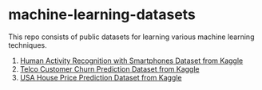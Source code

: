 # machine-learning-datasets

This repo consists of public datasets for learning various machine learning techniques. 

1. <a href="/human-activity-recognition/human-activity-recognition-dataset.zip" target="_blank">Human Activity Recognition with Smartphones Dataset from Kaggle</a>
2. <a href="/customer-conversion-prediction/customer-churn-dataset.csv" target="_blank">Telco Customer Churn Prediction Dataset from Kaggle</a>
3. <a href="/house-price-prediction/USA_Housing.csv" target="_blank">USA House Price Prediction Dataset from Kaggle</a>
